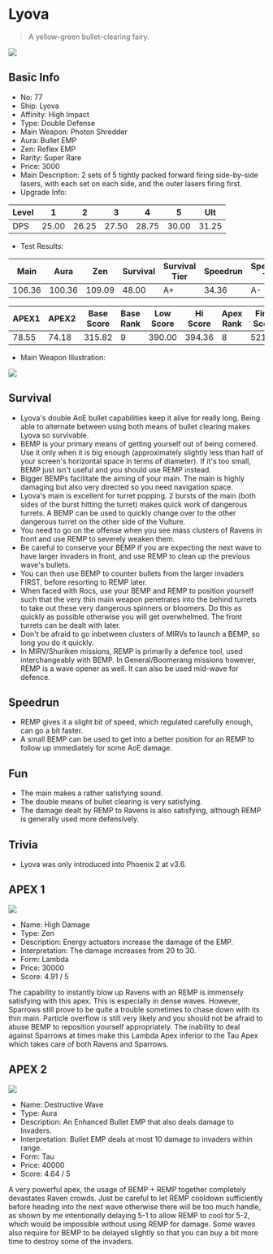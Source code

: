 # Lyova

> A yellow-green bullet-clearing fairy.

<img src="/ships/ship_77.png" style={{zoom:1}}/>

## Basic Info

- No: 77
- Ship: Lyova
- Affinity: High Impact
- Type: Double Defense
- Main Weapon: Photon Shredder
- Aura: Bullet EMP
- Zen: Reflex EMP
- Rarity: Super Rare
- Price: 3000
- Main Description: 2 sets of 5 tightly packed forward firing side-by-side lasers, with each set on each side, and the outer lasers firing first.
- Upgrade Info: 

| Level | 1 | 2 | 3 | 4 | 5 | Ult |
|--|--|--|--|--|--|--|
| DPS | 25.00 | 26.25 | 27.50 | 28.75 | 30.00 | 31.25 |

- Test Results: 

| Main | Aura | Zen | Survival | Survival Tier | Speedrun | Speedrun Tier | Fun | Fun Tier |
|--|--|--|--|--|--|--|--|--|
| 106.36 | 100.36 | 109.09 | 48.00 | A+ | 34.36 | A- | 44.73 | A+ |

| APEX1 | APEX2 | Base Score | Base Rank | Low Score | Hi Score | Apex Rank | Final Score | FinalRank |
|--|--|--|--|--|--|--|--|--|
| 78.55 | 74.18 | 315.82 | 9 | 390.00 | 394.36 | 8 | 521.45 | 7 |

- Main Weapon Illustration:

<img src="/illustration/main_77.gif" style={{zoom:1}}/>

## Survival

- Lyova's double AoE bullet capabilities keep it alive for really long. Being able to alternate between using both means of bullet clearing makes Lyova so survivable.
- BEMP is your primary means of getting yourself out of being cornered. Use it only when it is big enough (approximately slightly less than half of your screen's horizontal space in terms of diameter). If it's too small, BEMP just isn't useful and you should use REMP instead.
- Bigger BEMPs facilitate the aiming of your main. The main is highly damaging but also very directed so you need navigation space.
- Lyova's main is excellent for turret popping. 2 bursts of the main (both sides of the burst hitting the turret) makes quick work of dangerous turrets. A BEMP can be used to quickly change over to the other dangerous turret on the other side of the Vulture.
- You need to go on the offense when you see mass clusters of Ravens in front and use REMP to severely weaken them.
- Be careful to conserve your BEMP if you are expecting the next wave to have larger invaders in front, and use REMP to clean up the previous wave's bullets.
- You can then use BEMP to counter bullets from the larger invaders FIRST, before resorting to REMP later.
- When faced with Rocs, use your BEMP and REMP to position yourself such that the very thin main weapon penetrates into the behind turrets to take out these very dangerous spinners or bloomers. Do this as quickly as possible otherwise you will get overwhelmed. The front turrets can be dealt with later.
- Don't be afraid to go inbetween clusters of MIRVs to launch a BEMP, so long you do it quickly.
- In MIRV/Shuriken missions, REMP is primarily a defence tool, used interchangeably with BEMP. In General/Boomerang missions however, REMP is a wave opener as well. It can also be used mid-wave for defence.

## Speedrun

- REMP gives it a slight bit of speed, which regulated carefully enough, can go a bit faster.
- A small BEMP can be used to get into a better position for an REMP to follow up immediately for some AoE damage.

## Fun

- The main makes a rather satisfying sound.
- The double means of bullet clearing is very satisfying.
- The damage dealt by REMP to Ravens is also satisfying, although REMP is generally used more defensively.

## Trivia

- Lyova was only introduced into Phoenix 2 at v3.6.

## APEX 1

<img src="/ships/ship_77_apex_1.png" style={{zoom:1}}/>

- Name: High Damage
- Type: Zen
- Description: Energy actuators increase the damage of the EMP.
- Interpretation: The damage increases from 20 to 30.
- Form: Lambda
- Price: 30000
- Score: 4.91 / 5

The capability to instantly blow up Ravens with an REMP is immensely satisfying with this apex. This is especially in dense waves. However, Sparrows still prove to be quite a trouble sometimes to chase down with its thin main. Particle overflow is still very likely and you should not be afraid to abuse BEMP to reposition yourself appropriately. The inability to deal against Sparrows at times make this Lambda Apex inferior to the Tau Apex which takes care of both Ravens and Sparrows.

## APEX 2

<img src="/ships/ship_77_apex_2.png" style={{zoom:1}}/>

- Name: Destructive Wave
- Type: Aura
- Description: An Enhanced Bullet EMP that also deals damage to Invaders.
- Interpretation: Bullet EMP deals at most 10 damage to invaders within range.
- Form: Tau
- Price: 40000
- Score: 4.64 / 5

A very powerful apex, the usage of BEMP + REMP together completely devastates Raven crowds. Just be careful to let REMP cooldown sufficiently before heading into the next wave otherwise there will be too much handle, as shown by me intentionally delaying 5-1 to allow REMP to cool for 5-2, which would be impossible without using REMP for damage. Some waves also require for BEMP to be delayed slightly so that you can buy a bit more time to destroy some of the invaders.
